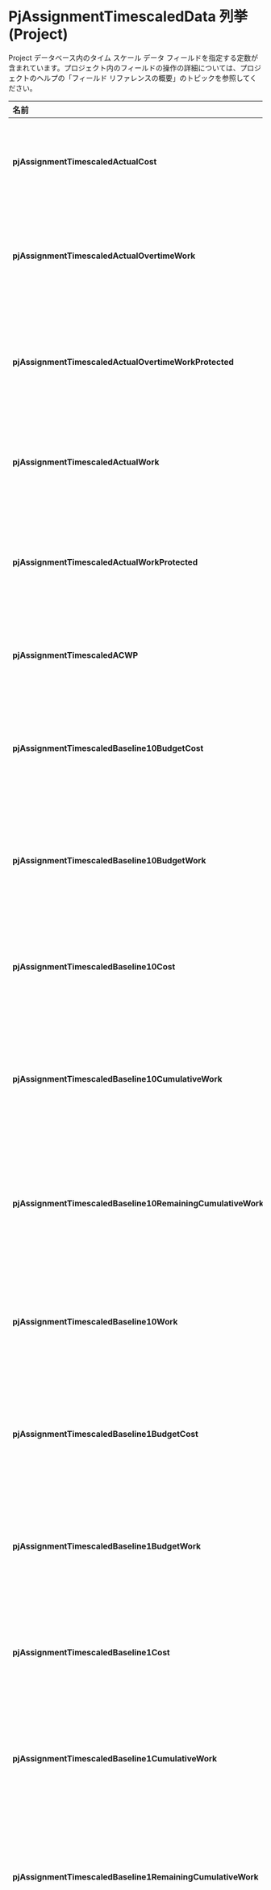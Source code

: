 
# PjAssignmentTimescaledData 列挙 (Project)

Project データベース内のタイム スケール データ フィールドを指定する定数が含まれています。プロジェクト内のフィールドの操作の詳細については、プロジェクトのヘルプの「フィールド リファレンスの概要」のトピックを参照してください。



|**名前**|**値**|**説明**|
|:-----|:-----|:-----|
|**pjAssignmentTimescaledActualCost**|28|[実績コスト] (割り当て) フィールドを表します。|
|**pjAssignmentTimescaledActualOvertimeWork**|13|[実績超過作業時間] (割り当て) フィールドを表します。|
|**pjAssignmentTimescaledActualOvertimeWorkProtected**|631|[保護された実績作業時間] (割り当て) フィールドを表します。|
|**pjAssignmentTimescaledActualWork**|10|[実績作業時間] (割り当て) フィールドを表します。|
|**pjAssignmentTimescaledActualWorkProtected**|630|[保護された実績作業時間] (割り当て) フィールドを表します。|
|**pjAssignmentTimescaledACWP**|36|[ACWP] (割り当て) フィールドを表します。|
|**pjAssignmentTimescaledBaseline10BudgetCost**|714|[基準計画 10 予算コスト] (割り当て) フィールドを表します。|
|**pjAssignmentTimescaledBaseline10BudgetWork**|713|[基準計画 10 予算作業時間] (割り当て) フィールドを表します。|
|**pjAssignmentTimescaledBaseline10Cost**|371|[基準計画 10 コスト] (割り当て) フィールドを表します。|
|**pjAssignmentTimescaledBaseline10CumulativeWork**|762|[基準計画 10 作業時間の合計 (割り当て) フィールドを表します。|
|**pjAssignmentTimescaledBaseline10RemainingCumulativeWork**|740|[基準計画 10 残り累積作業時間] (割り当て) フィールドを表します。|
|**pjAssignmentTimescaledBaseline10Work**|370|[基準計画 10 作業時間] (割り当て) フィールドを表します。|
|**pjAssignmentTimescaledBaseline1BudgetCost**|678|[基準計画 1 予算コスト] (割り当て) フィールドを表します。|
|**pjAssignmentTimescaledBaseline1BudgetWork**|677|[基準計画 1 予算作業時間] (割り当て) フィールドを表します。|
|**pjAssignmentTimescaledBaseline1Cost**|290|[基準計画 1 コスト] (割り当て) フィールドを表します。|
|**pjAssignmentTimescaledBaseline1CumulativeWork**|753|[基準計画 1 作業時間の合計 (割り当て) フィールドを表します。|
|**pjAssignmentTimescaledBaseline1RemainingCumulativeWork**|731|[基準計画 1 残り累積作業時間] (割り当て) フィールドを表します。|
|**pjAssignmentTimescaledBaseline1Work**|289|[基準計画 1 作業時間] (割り当て) フィールドを表します。|
|**pjAssignmentTimescaledBaseline2BudgetCost**|682|[基準計画 2 予算コスト] (割り当て) フィールドを表します。|
|**pjAssignmentTimescaledBaseline2BudgetWork**|681|[基準計画 2 予算作業時間] (割り当て) フィールドを表します。|
|**pjAssignmentTimescaledBaseline2Cost**|299|[基準計画 2 コスト] (割り当て) フィールドを表します。|
|**pjAssignmentTimescaledBaseline2CumulativeWork**|754|[基準計画 2 作業時間の合計 (割り当て) フィールドを表します。|
|**pjAssignmentTimescaledBaseline2RemainingCumulativeWork**|732|[基準計画 2 残り累積作業時間] (割り当て) フィールドを表します。|
|**pjAssignmentTimescaledBaseline2Work**|298|[基準計画 2 作業時間] (割り当て) フィールドを表します。|
|**pjAssignmentTimescaledBaseline3BudgetCost**|686|[基準計画 3 予算コスト] (割り当て) フィールドを表します。|
|**pjAssignmentTimescaledBaseline3BudgetWork**|685|[基準計画 3 予算作業時間] (割り当て) フィールドを表します。|
|**pjAssignmentTimescaledBaseline3Cost**|308|[基準計画 3 コスト] (割り当て) フィールドを表します。|
|**pjAssignmentTimescaledBaseline3CumulativeWork**|755|[基準計画 3 作業時間の合計 (割り当て) フィールドを表します。|
|**pjAssignmentTimescaledBaseline3RemainingCumulativeWork**|733|基準計画 3 期残り累積作業時間] (割り当て) フィールドを表します。|
|**pjAssignmentTimescaledBaseline3Work**|307|[基準計画 3 作業時間] (割り当て) フィールドを表します。|
|**pjAssignmentTimescaledBaseline4BudgetCost**|690|[基準計画 4 予算コスト] (割り当て) フィールドを表します。|
|**pjAssignmentTimescaledBaseline4BudgetWork**|689|[基準計画 4 予算作業時間] (割り当て) フィールドを表します。|
|**pjAssignmentTimescaledBaseline4Cost**|317|[基準計画 4 コスト] (割り当て) フィールドを表します。|
|**pjAssignmentTimescaledBaseline4CumulativeWork**|756|基準計画 4 作業時間の合計 (割り当て) フィールドを表します。|
|**pjAssignmentTimescaledBaseline4RemainingCumulativeWork**|734|基準計画 4 残り累積作業時間] (割り当て) フィールドを表します。|
|**pjAssignmentTimescaledBaseline4Work**|316|[基準計画 4 作業時間] (割り当て) フィールドを表します。|
|**pjAssignmentTimescaledBaseline5BudgetCost**|694|[基準計画 5 予算コスト] (割り当て) フィールドを表します。|
|**pjAssignmentTimescaledBaseline5BudgetWork**|693|[基準計画 5 予算作業時間] (割り当て) フィールドを表します。|
|**pjAssignmentTimescaledBaseline5Cost**|326|[基準計画 5 コスト] (割り当て) フィールドを表します。|
|**pjAssignmentTimescaledBaseline5CumulativeWork**|757|基準計画 5 作業時間の合計 (割り当て) フィールドを表します。|
|**pjAssignmentTimescaledBaseline5RemainingCumulativeWork**|735|基準計画 5 残り累積作業時間] (割り当て) フィールドを表します。|
|**pjAssignmentTimescaledBaseline5Work**|325|[基準計画 5 作業時間] (割り当て) フィールドを表します。|
|**pjAssignmentTimescaledBaseline6BudgetCost**|698|[基準計画 6 予算コスト] (割り当て) フィールドを表します。|
|**pjAssignmentTimescaledBaseline6BudgetWork**|697|[基準計画 6 予算作業時間] (割り当て) フィールドを表します。|
|**pjAssignmentTimescaledBaseline6Cost**|335|[基準計画 6 コスト] (割り当て) フィールドを表します。|
|**pjAssignmentTimescaledBaseline6CumulativeWork**|758|[基準計画 6 作業時間の合計 (割り当て) フィールドを表します。|
|**pjAssignmentTimescaledBaseline6RemainingCumulativeWork**|736|[基準計画 6 残り累積作業時間] (割り当て) フィールドを表します。|
|**pjAssignmentTimescaledBaseline6Work**|334|[基準計画 6 作業時間] (割り当て) フィールドを表します。|
|**pjAssignmentTimescaledBaseline7BudgetCost**|702|[基準計画 7 予算コスト] (割り当て) フィールドを表します。|
|**pjAssignmentTimescaledBaseline7BudgetWork**|701|[基準計画 7 予算作業時間] (割り当て) フィールドを表します。|
|**pjAssignmentTimescaledBaseline7Cost**|344|[基準計画 7 コスト] (割り当て) フィールドを表します。|
|**pjAssignmentTimescaledBaseline7CumulativeWork**|759|[基準計画 7 作業時間の合計 (割り当て) フィールドを表します。|
|**pjAssignmentTimescaledBaseline7RemainingCumulativeWork**|737|[基準計画 7 残り累積作業時間] (割り当て) フィールドを表します。|
|**pjAssignmentTimescaledBaseline7Work**|343|[基準計画 7 作業時間] (割り当て) フィールドを表します。|
|**pjAssignmentTimescaledBaseline8BudgetCost**|706|[基準計画 8 予算コスト] (割り当て) フィールドを表します。|
|**pjAssignmentTimescaledBaseline8BudgetWork**|705|[基準計画 8 予算作業時間] (割り当て) フィールドを表します。|
|**pjAssignmentTimescaledBaseline8Cost**|353|[基準計画 8 コスト] (割り当て) フィールドを表します。|
|**pjAssignmentTimescaledBaseline8CumulativeWork**|760|[基準計画 8 作業時間の合計 (割り当て) フィールドを表します。|
|**pjAssignmentTimescaledBaseline8RemainingCumulativeWork**|738|[基準計画 8 残り累積作業時間] (割り当て) フィールドを表します。|
|**pjAssignmentTimescaledBaseline8Work**|352|[基準計画 8 作業時間] (割り当て) フィールドを表します。|
|**pjAssignmentTimescaledBaseline9BudgetCost**|710|[基準計画 9 予算コスト] (割り当て) フィールドを表します。|
|**pjAssignmentTimescaledBaseline9BudgetWork**|709|[基準計画 9 予算作業時間] (割り当て) フィールドを表します。|
|**pjAssignmentTimescaledBaseline9Cost**|362|[基準計画 9 コスト] (割り当て) フィールドを表します。|
|**pjAssignmentTimescaledBaseline9CumulativeWork**|761|基準計画 9 作業時間の合計 (割り当て) フィールドを表します。|
|**pjAssignmentTimescaledBaseline9RemainingCumulativeWork**|739|基準計画 9 残り累積作業時間] (割り当て) フィールドを表します。|
|**pjAssignmentTimescaledBaseline9Work**|361|[基準計画 9 作業時間] (割り当て) フィールドを表します。|
|**pjAssignmentTimescaledBaselineBudgetCost**|674|[基準計画予算コスト] (割り当て) フィールドを表します。|
|**pjAssignmentTimescaledBaselineBudgetWork**|673|[基準計画予算作業時間] (割り当て) フィールドを表します。|
|**pjAssignmentTimescaledBaselineCost**|32|[基準コスト] (割り当て) フィールドを表します。|
|**pjAssignmentTimescaledBaselineCumulativeWork**|752|基準計画の累積作業時間 (割り当て) フィールドを表します。|
|**pjAssignmentTimescaledBaselineRemainingCumulativeWork**|730|基準残り累積作業時間 (割り当て) フィールドを表します。|
|**pjAssignmentTimescaledBaselineWork**|16|[基準作業時間] (割り当て) フィールドを表します。|
|**pjAssignmentTimescaledBCWP**|35|[BCWP] (割り当て) フィールドを表します。|
|**pjAssignmentTimescaledBCWS**|34|[BCWS] (割り当て) フィールドを表します。|
|**pjAssignmentTimescaledBudgetCost**|670|[予算コスト] (割り当て) フィールドを表します。|
|**pjAssignmentTimescaledBudgetWork**|669|[作業時間] (割り当て) フィールドを表します。|
|**pjAssignmentTimescaledCost**|26|[コスト] (割り当て) フィールドを表します。|
|**pjAssignmentTimescaledCumulativeActualWork**|727|累積実績作業時間] (割り当て) フィールドを表します。|
|**pjAssignmentTimescaledCumulativeCost**|33|[累積コスト] (割り当て) フィールドを表します。|
|**pjAssignmentTimescaledCumulativeWork**|15|[累積作業時間] (割り当て) フィールドを表します。|
|**pjAssignmentTimescaledCV**|247|[CV] (割り当て) フィールドを表します。|
|**pjAssignmentTimescaledOverallocation**|17|[割り当て超過] (割り当て) フィールドを表します。|
|**pjAssignmentTimescaledOvertimeWork**|9|[超過作業時間] (割り当て) フィールドを表します。|
|**pjAssignmentTimescaledPeakUnits**|19|[最大使用数] (割り当て) フィールドを表します。|
|**pjAssignmentTimescaledPercentAllocation**|18|[割り当て率] (割り当て) フィールドを表します。|
|**pjAssignmentTimescaledRegularWork**|11|[標準作業時間] (割り当て) フィールドを表します。|
|**pjAssignmentTimescaledRemainingCumulativeActualWork**|728|残り累積実績作業時間 (割り当て) フィールドを表します。|
|**pjAssignmentTimescaledRemainingCumulativeWork**|729|残りの累積作業時間 (割り当て) フィールドを表します。|
|**pjAssignmentTimescaledSV**|37|[SV] (割り当て) フィールドを表します。|
|**pjAssignmentTimescaledWork**|8|[作業時間] (割り当て) フィールドを表します。|
